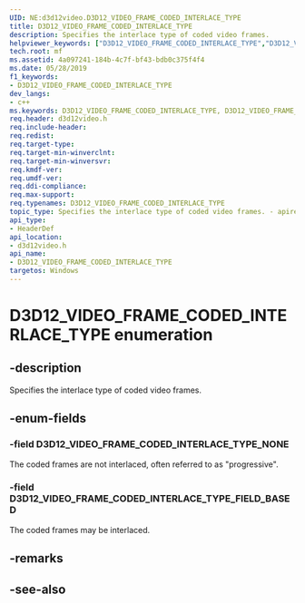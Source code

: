 ```yaml
---
UID: NE:d3d12video.D3D12_VIDEO_FRAME_CODED_INTERLACE_TYPE
title: D3D12_VIDEO_FRAME_CODED_INTERLACE_TYPE
description: Specifies the interlace type of coded video frames.helpviewer_keywords: ["D3D12_VIDEO_FRAME_CODED_INTERLACE_TYPE","D3D12_VIDEO_FRAME_CODED_INTERLACE_TYPE",""]
tech.root: mf
ms.assetid: 4a097241-184b-4c7f-bf43-bdb0c375f4f4
ms.date: 05/28/2019
f1_keywords:
- D3D12_VIDEO_FRAME_CODED_INTERLACE_TYPE
dev_langs:
- c++
ms.keywords: D3D12_VIDEO_FRAME_CODED_INTERLACE_TYPE, D3D12_VIDEO_FRAME_CODED_INTERLACE_TYPE,
req.header: d3d12video.h
req.include-header: 
req.redist: 
req.target-type: 
req.target-min-winverclnt: 
req.target-min-winversvr: 
req.kmdf-ver: 
req.umdf-ver: 
req.ddi-compliance: 
req.max-support: 
req.typenames: D3D12_VIDEO_FRAME_CODED_INTERLACE_TYPE
topic_type: Specifies the interlace type of coded video frames. - apiref
api_type:
- HeaderDef
api_location:
- d3d12video.h
api_name:
- D3D12_VIDEO_FRAME_CODED_INTERLACE_TYPE
targetos: Windows
---
```


# D3D12_VIDEO_FRAME_CODED_INTERLACE_TYPE enumeration

## -description

Specifies the interlace type of coded video frames.

## -enum-fields

### -field D3D12_VIDEO_FRAME_CODED_INTERLACE_TYPE_NONE 

The coded frames are not interlaced, often referred to as "progressive".

### -field D3D12_VIDEO_FRAME_CODED_INTERLACE_TYPE_FIELD_BASED 

The coded frames may be interlaced.

## -remarks

## -see-also
